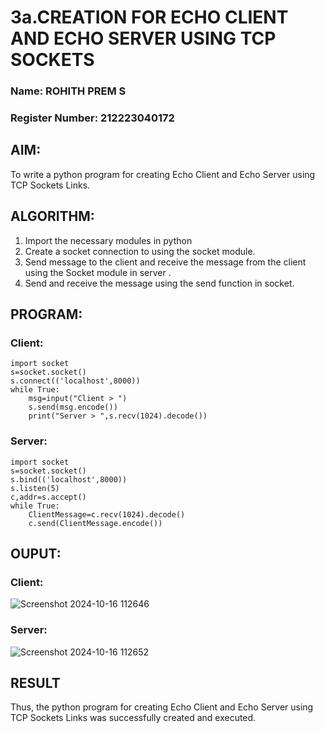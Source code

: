 # 3a.CREATION FOR ECHO CLIENT AND ECHO SERVER USING TCP SOCKETS
### Name: ROHITH PREM S
### Register Number: 212223040172
## AIM:
To write a python program for creating Echo Client and Echo Server using TCP
Sockets Links.
## ALGORITHM:
1. Import the necessary modules in python
2. Create a socket connection to using the socket module.
3. Send message to the client and receive the message from the client using the Socket module in
 server .
4. Send and receive the message using the send function in socket.
## PROGRAM:
### Client:
```
import socket
s=socket.socket()
s.connect(('localhost',8000))
while True:
    msg=input("Client > ")
    s.send(msg.encode())
    print("Server > ",s.recv(1024).decode())

```
### Server:
```
import socket
s=socket.socket()
s.bind(('localhost',8000))
s.listen(5)
c,addr=s.accept()
while True:
    ClientMessage=c.recv(1024).decode()
    c.send(ClientMessage.encode())

```
## OUPUT:
### Client:
![Screenshot 2024-10-16 112646](https://github.com/user-attachments/assets/d2e03042-6d6b-4fd3-ac08-a916046f5492)

### Server:
![Screenshot 2024-10-16 112652](https://github.com/user-attachments/assets/e6aa2220-dace-45c6-ba72-8d083afa7514)


## RESULT
Thus, the python program for creating Echo Client and Echo Server using TCP Sockets Links was successfully created and executed.
